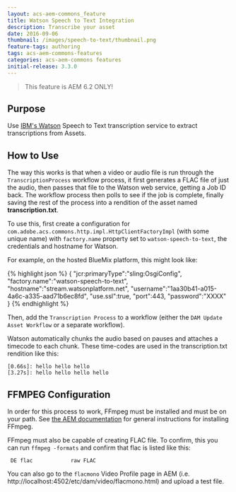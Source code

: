 ```yaml
---
layout: acs-aem-commons_feature
title: Watson Speech to Text Integration
description: Transcribe your asset
date: 2016-09-06
thumbnail: /images/speech-to-text/thumbnail.png
feature-tags: authoring
tags: acs-aem-commons-features
categories: acs-aem-commons features
initial-release: 3.3.0
---
```


> This feature is AEM 6.2 ONLY!

## Purpose

Use [IBM's Watson](https://www.ibm.com/watson/developercloud/speech-to-text.html) Speech to Text transcription service to extract transcriptions from Assets.

## How to Use

The way this works is that when a video or audio file is run through the `TranscriptionProcess` workflow process,
it first generates a FLAC file of just the audio, then passes that file to the Watson web service, getting a Job ID back.
The workflow process then polls to see if the job is complete, finally saving the rest of the process into a rendition of
the asset named **transcription.txt**.

To use this, first create a configuration for `com.adobe.acs.commons.http.impl.HttpClientFactoryImpl` (with some unique name)
with `factory.name` property set to `watson-speech-to-text`, the credentials and hostname for Watson.

For example, on the hosted BlueMix platform, this might look like:

{% highlight json %}
{
  "jcr:primaryType":"sling:OsgiConfig",
  "factory.name":"watson-speech-to-text",
  "hostname":"stream.watsonplatform.net",
  "username":"1aa30b41-a015-4a6c-a335-aad71b6ec8fd",
  "use.ssl":true,
  "port":443,
  "password":"XXXX"
}
{% endhighlight %}

Then, add the `Transcription Process` to a workflow (either the `DAM Update Asset Workflow` or a separate workflow).

Watson automatically chunks the audio based on pauses and attaches a timecode to each chunk. These time-codes are used in the transcription.txt rendition like this:


    [0.66s]: hello hello hello
    [3.27s]: hello hello hello hello


## FFMPEG Configuration

In order for this process to work, FFmpeg must be installed and must be on your path. See [the AEM documentation](https://docs.adobe.com/docs/en/aem/6-2/administer/operations/page-authoring/config-video.html)
for general instructions for installing FFmpeg.

FFmpeg must also be capable of creating FLAC file. To confirm, this you can run `ffmpeg -formats` and confirm that flac is listed like this:

     DE flac            raw FLAC

You can also go to the `flacmono` Video Profile page in AEM (i.e. http://localhost:4502/etc/dam/video/flacmono.html) and upload a 
test file.